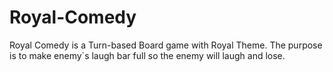 # Royal-Comedy
 Royal Comedy is a Turn-based Board game with Royal Theme. The purpose is to make enemy`s laugh bar full so the enemy will laugh and lose.
